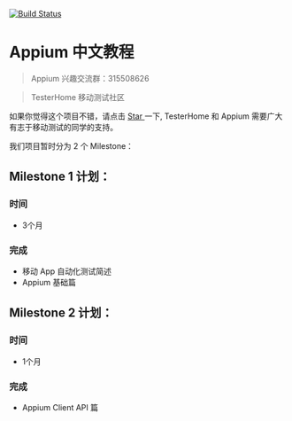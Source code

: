 [![Build Status](https://www.gitbook.io/button/status/book/lihuazhang/appium-chinese-tutorial)](https://www.gitbook.io/book/lihuazhang/appium-chinese-tutorial/activity)

# Appium 中文教程

> Appium 兴趣交流群：315508626

> TesterHome 移动测试社区

如果你觉得这个项目不错，请点击 [ Star ](https://github.com/lihuazhang/appium-chinese-tutorial)一下, TesterHome 和 Appium 需要广大有志于移动测试的同学的支持。

我们项目暂时分为 2 个 Milestone：

## Milestone 1 计划：

### 时间

* 3个月

### 完成
* 移动 App 自动化测试简述
* Appium 基础篇

## Milestone 2 计划：

### 时间

* 1个月

### 完成
* Appium Client API 篇

